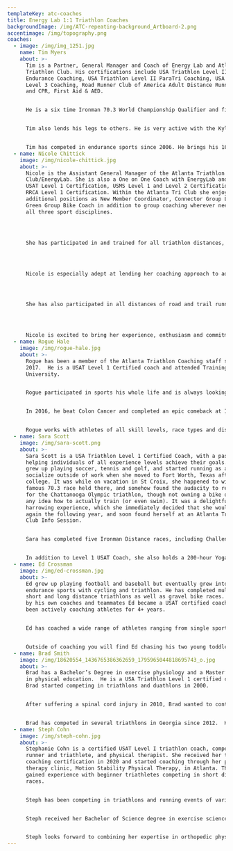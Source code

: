 ```yaml
---
templateKey: atc-coaches
title: Energy Lab 1:1 Triathlon Coaches
backgroundImage: /img/ATC-repeating-background_Artboard-2.png
accentimage: /img/topography.png
coaches:
  - image: /img/img_1251.jpg
    name: Tim Myers
    about: >-
      Tim is a Partner, General Manager and Coach of Energy Lab and Atlanta
      Triathlon Club. His certifications include USA Triathlon Level II
      Endurance Coaching, USA Triathlon Level II ParaTri Coaching, USA Cycling
      Level 3 Coaching, Road Runner Club of America Adult Distance Running Coach
      and CPR, First Aid & AED.


      He is a six time Ironman 70.3 World Championship Qualifier and finisher, five time Ironman All World Athlete and a two time USAT All American. In the 2015 USAT Rankings he was ranked 5th in the SE, and 2nd in the state for his age group. His favorite distance is the Ironman distant, completing thirteen and finishing in the top ten of his age group at the 2015 Ironman Chattanooga.


      Tim also lends his legs to others. He is very active with the Kyle Pease Foundation. He assists persons with disabilities compete in triathlons, marathons and other races. He has completed an Ironman relay, Ironman 70.3, marathon and many other races in the last few years with this organization.


      Tim has competed in endurance sports since 2006. He brings his 16 years of experience in coaching to inspire, motivate and help others achieve their goals.
  - name: Nicole Chittick
    image: /img/nicole-chittick.jpg
    about: >-
      Nicole is the Assistant General Manager of the Atlanta Triathlon
      Club/EnergyLab. She is also a One on One Coach with EnergyLab and holds
      USAT Level 1 Certification, USMS Level 1 and Level 2 Certification and
      RRCA Level 1 Certification. Within the Atlanta Tri Club she enjoys her
      additional positions as New Member Coordinator, Connector Group Lead and
      Green Group Bike Coach in addition to group coaching wherever needed in
      all three sport disciplines.




      She has participated in and trained for all triathlon distances, including the newer sport of SwimRun. She has been involved in triathlon and Atlanta Tri Club since 2014. Her favorite distance so far is the Half Ironman distance. She loves the intense training schedule of long course racing and filling every free moment with triathlon related events.




      Nicole is especially adept at lending her coaching approach to adult beginner triathletes. As an adult onset athlete herself, she has a unique and effective vision of the adult learning process and the ability to help the coached athlete break down past performance barriers and enjoy the triathlon experience.




      She has also participated in all distances of road and trail running since 2011, including many half and full marathons and most recently the UltraMarathon distance of 50k. SpaceCoast Marathon, the Atlanta Marathon, the Disney Dopey Challenge (a multi day, multi race event), the Rock and Roll Savannah Marathon, Warrior Dash, Firebreather, Publix Half Marathon, Hotlanta Half Marathon, Alien Half Marathon,JG Half Marathon, Thrill in the Hills Half Marathon and Red Top Rumble 11.5 mile are just a few of her favorites.




      Nicole is excited to bring her experience, enthusiasm and commitment to assist you in achieving a successful, productive and enjoyable triathlon season.
  - name: Rogue Hale
    image: /img/rogue-hale.jpg
    about: >-
      Rogue has been a member of the Atlanta Triathlon Coaching staff since
      2017.  He is a USAT Level 1 Certified coach and attended Training Peaks
      University.


      Rogue participated in sports his whole life and is always looking for the next challenge. He’s a good swimmer who started competing in high school and stumbled into triathlon while training for the challenging Blue Ridge Breakaway century ride. Since 2012 Rogue’s competed in a variety of races from long distance swimming to 5K fun runs. He’s completed 6 Full Ironman races numerous Half Ironman distances and won the undisputed 2015 USAT Southeast Aquabike Championship!


      In 2016, he beat Colon Cancer and completed an epic comeback at Ironman in Mont- Tremblant, Canada only months after treatment. Rogue believes attitude is the most important part of your training, a positive attitude influences performance and can affect your life favorably in all areas.  


      Rogue works with athletes of all skill levels, race types and distances.
  - name: Sara Scott
    image: /img/sara-scott.png
    about: >-
      Sara Scott is a USA Triathlon Level 1 Certified Coach, with a passion for
      helping individuals of all experience levels achieve their goals. Sara
      grew up playing soccer, tennis and golf, and started running as a way to
      socialize outside of work when she moved to Fort Worth, Texas after
      college. It was while on vacation in St Croix, she happened to witness the
      famous 70.3 race held there, and somehow found the audacity to register
      for the Chattanooga Olympic triathlon, though not owning a bike or having
      any idea how to actually train (or even swim). It was a delightful and
      harrowing experience, which she immediately decided that she would do it
      again the following year, and soon found herself at an Atlanta Triathlon
      Club Info Session. 


      Sara has completed five Ironman Distance races, including Challenge Roth, and dozens of Half, Olympic and Sprint distance events, and she did return to tackle that St Croix race. As an active member of the Atlanta Triathlon Club, she joined the coaching staff as a leader for outdoor long rides, managed club social events for a couple seasons, and also leads indoor cycling as an instructor at Energy Lab. 


      In addition to Level 1 USAT Coach, she also holds a 200-hour Yoga Teacher Training Certification. After 20+ years of innovation experience within the food & beverage industry, Sara has evolved from the corporate world and into her passion of coaching and lifelong learning. She is currently enrolled in Athlete-Specific Yoga Teacher Training, as is looking forward to completing her Health and Wellness Coaching certification training in 2021. Sara lives on the south side of Atlanta and also escapes to the North GA mountains as often as possible with her bikes, her husband Dusty & their hounds, Cooper & Banjo.
  - name: Ed Crossman
    image: /img/ed-crossman.jpg
    about: >-
      Ed grew up playing football and baseball but eventually grew into
      endurance sports with cycling and triathlon. He has completed multiple
      short and long distance triathlons as well as gravel bike races. Inspired
      by his own coaches and teammates Ed became a USAT certified coach and has
      been actively coaching athletes for 4+ years.


      Ed has coached a wide range of athletes ranging from single sport cyclists and runners to triathletes completing all distances. He loves data and finding new ways to analyze it to improve performance over time. Ed was also the General Manager for All3sports. There he learned a lot about the gear needed not only to get started in the sport, but also to progress quickly to hit goals. Keeping up with the changing technology he has worked with and prescribed both cycling and run power based workouts.


      Outside of coaching you will find Ed chasing his two young toddlers around. He is hoping they will soon be jumping on the bike and starting their own endurance journey soon!
  - name: Brad Smith
    image: /img/18620554_1436765386362659_1795965044818695743_o.jpg
    about: >-
      Brad has a Bachelor’s Degree in exercise physiology and a Master’s Degree
      in physical education.  He is a USA Triathlon Level 1 certified coach. 
      Brad started competing in triathlons and duathlons in 2000. 


      After suffering a spinal cord injury in 2010, Brad wanted to continue competing in triathlons.  In 2012 he started the Atlanta Triathlon Club – Paratriathlon Program.  The Program was created to give people with physical disabilities an opportunity to train and race with able-bodied athletes.  


      Brad has competed in several triathlons in Georgia since 2012.  He has also raced at the Paratriathlon National Championships three times, coming in 3rd place in the PTWC1 Division (wheelchair division) in 2014.  Brad has also raced marathons, including Boston, Chicago, and Los Angeles.
  - name: Steph Cohn
    image: /img/steph-cohn.jpg
    about: >-
      Stephanie Cohn is a certified USAT Level I triathlon coach, competitive
      runner and triathlete, and physical therapist. She received her triathlon
      coaching certification in 2020 and started coaching through her physical
      therapy clinic, Motion Stability Physical Therapy, in Atlanta. There, she
      gained experience with beginner triathletes competing in short distance
      races. 


      Steph has been competing in triathlons and running events of various distances for 10 years. She considers running her best event and that of which she is most knowledgeable. Until college, she only ran to stay in shape for competitive volleyball and softball. Steph always knew she was different when she actually preferred the “punishment” known as running over actually playing the sport! She continued to recreationally swim, bike, and run in college, then completed her first sprint triathlon in 2012 upon moving to Atlanta for physical therapy school. After getting bored with solo training, she finally joined the Atlanta Triathlon Club in 2016 and has been a member since then. Eventually, she drank the kool aid and signed up for her first full Ironman triathlon, leading her to join the Energy Lab team in 2018. 


      Steph received her Bachelor of Science degree in exercise science from Florida State University in 2011, and went on to earn her Doctorate in Physical Therapy from Emory University in 2015. She started her career at Benchmark Physical Therapy in Lawrenceville, Georgia in 2015 while also completing her residency in orthopedics in 2017. She then served as the clinic director for two years at Benchmark’s Stone Mountain, Georgia location. In 2019, Steph earned her specialty in orthopedic physical therapy and began practicing at Motion Stability. She enjoys being able to work with patients one-on-one, and has a special interest in endurance athletes. She also treats basic post-operative, chronic pain, non-sports injury, and vestibular conditions. 


      Steph looks forward to combining her expertise in orthopedic physical therapy, knowledge of biomechanics and running form, experience as an endurance athlete, and triathlon coaching education to optimally train and work with beginner and intermediate triathletes. She plans to incorporate injury prevention and act as a resource for injured athletes as well.
---
```

